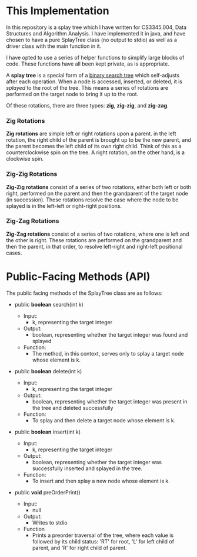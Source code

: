 # This Implementation
In this repository is a splay tree which I have written for CS3345.004, Data Structures and Algorithm Analysis. I have implemented it in java, and have chosen to have a pure SplayTree class (no output to stdio) as well as a driver class with the main function in it.

I have opted to use a series of helper functions to simplify large blocks of code. These functions have all been kept private, as is appropriate.

A **splay tree** is a special form of a [binary search tree](https://www.geeksforgeeks.org/binary-search-tree-data-structure/) which self-adjusts after each operation. When a node is accessed, inserted, or deleted, it is *splayed* to the root of the tree. This means a series of rotations are performed on the target node to bring it up to the root. 

Of these rotations, there are three types: **zig**, **zig-zig**, and **zig-zag**. 

### Zig Rotations
**Zig rotations** are simple left or right rotations upon a parent. in the left rotation, the right child of the parent is brought up to be the new parent, and the parent becomes the left child of its own right child. Think of this as a counterclockwise spin on the tree. A right rotation, on the other hand, is a clockwise spin.

### Zig-Zig Rotations
**Zig-Zig rotations** consist of a series of two rotations, either both left or both right, performed on the parent and then the grandparent of the target node (in succession). These rotations resolve the case where the node to be splayed is in the left-left or right-right positions.

### Zig-Zag Rotations
**Zig-Zag rotations** consist of a series of two rotations, where one is left and the other is right. These rotations are performed on the grandparent and then the parent, in that order, to resolve left-right and right-left positional cases.

# Public-Facing Methods (API)
The public facing methods of the SplayTree class are as follows:
- public **boolean** search(int k)
    - Input:
        - k, representing the target integer
    - Output:
        - boolean, representing whether the target integer was found and splayed
    - Function:
        - The method, in this context, serves only to splay a target node whose element is k.

- public **boolean** delete(int k)
    - Input: 
        - k, representing the target integer
    - Output:
        - boolean, representing whether the target integer was present in the tree and deleted successfully
    - Function:
        - To splay and then delete a target node whose element is k.

- public **boolean** insert(int k)
    - Input:
        - k, representing the target integer
    - Output:
        - boolean, representing whether the target integer was successfully inserted and splayed in the tree.
    - Function:
        - To insert and then splay a new node whose element is k.

- public **void** preOrderPrint()
    - Input:
        - null
    - Output:
        - Writes to stdio
    - Function
        - Prints a preorder traversal of the tree, where each value is followed by its child status: 'RT' for root, 'L' for left child of parent, and 'R' for right child of parent.
